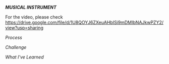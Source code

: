 ***MUSICAL INSTRUMENT***

For the video, please check https://drive.google.com/file/d/1U8QOYJ6ZXeuAHbISi9mDMIbNAJkwPZY2/view?usp=sharing

*Process*


*Challenge*


*What I've Learned*
